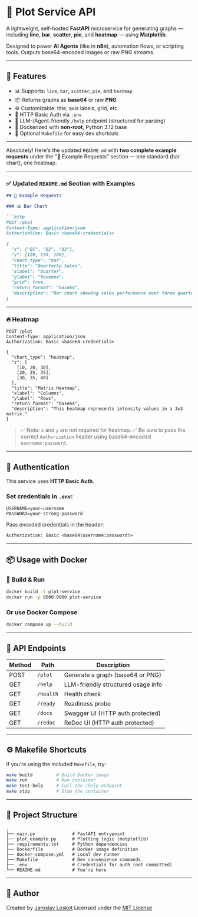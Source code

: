 # 🧮 Plot Service API

A lightweight, self-hosted **FastAPI** microservice for generating graphs — including **line**, **bar**, **scatter**, **pie**, and **heatmap** — using **Matplotlib**.

Designed to power **AI Agents** (like in **n8n**), automation flows, or scripting tools. Outputs base64-encoded images or raw PNG streams.

---

## 🚀 Features

- 📊 Supports: `line`, `bar`, `scatter`, `pie`, and `heatmap`
- 📦 Returns graphs as **base64** or raw **PNG**
- ⚙️ Customizable: title, axis labels, grid, etc.
- 🔐 HTTP Basic Auth via `.env`
- 🤖 LLM-/Agent-friendly `/help` endpoint (structured for parsing)
- 🐳 Dockerized with **non-root**, Python 3.12 base
- 🧰 Optional `Makefile` for easy dev shortcuts

---

Absolutely! Here's the updated `README.md` with **two complete example requests** under the "🧪 Example Requests" section — one standard (bar chart), one heatmap.

---

### ✅ Updated `README.md` Section with Examples

````markdown
## 🧪 Example Requests

### 📊 Bar Chart

```http
POST /plot
Content-Type: application/json
Authorization: Basic <base64-credentials>

{
  "x": ["Q1", "Q2", "Q3"],
  "y": [120, 150, 180],
  "chart_type": "bar",
  "title": "Quarterly Sales",
  "xlabel": "Quarter",
  "ylabel": "Revenue",
  "grid": true,
  "return_format": "base64",
  "description": "Bar chart showing sales performance over three quarters."
}
````

---

### 🔥 Heatmap

```http
POST /plot
Content-Type: application/json
Authorization: Basic <base64-credentials>

{
  "chart_type": "heatmap",
  "z": [
    [10, 20, 30],
    [20, 25, 35],
    [30, 35, 40]
  ],
  "title": "Matrix Heatmap",
  "xlabel": "Columns",
  "ylabel": "Rows",
  "return_format": "base64",
  "description": "This heatmap represents intensity values in a 3x3 matrix."
}
```

> ✅ Note: `x` and `y` are not required for heatmap.
> ✅ Be sure to pass the correct `Authorization` header using base64-encoded `username:password`.


---

## 🔐 Authentication

This service uses **HTTP Basic Auth**.

### Set credentials in `.env`:

```env
USERNAME=your-username
PASSWORD=your-strong-password
```

Pass encoded credentials in the header:

```
Authorization: Basic <base64(username:password)>
```

---

## 📦 Usage with Docker

### 🔨 Build & Run

```bash
docker build -t plot-service .
docker run -p 8000:8000 plot-service
```

### Or use Docker Compose

```bash
docker compose up --build
```

---

## 🔧 API Endpoints

| Method | Path      | Description                        |
| ------ | --------- | ---------------------------------- |
| POST   | `/plot`   | Generate a graph (base64 or PNG)   |
| GET    | `/help`   | LLM-friendly structured usage info |
| GET    | `/health` | Health check                       |
| GET    | `/ready`  | Readiness probe                    |
| GET    | `/docs`   | Swagger UI (HTTP auth protected)   |
| GET    | `/redoc`  | ReDoc UI (HTTP auth protected)     |

---

## ⚙️ Makefile Shortcuts

If you're using the included `Makefile`, try:

```bash
make build         # Build Docker image
make run           # Run container
make test-help     # Curl the /help endpoint
make stop          # Stop the container
```

---

## 📁 Project Structure

```
.
├── main.py              # FastAPI entrypoint
├── plot_example.py      # Plotting logic (matplotlib)
├── requirements.txt     # Python dependencies
├── Dockerfile           # Docker image definition
├── docker-compose.yml   # Local dev runner
├── Makefile             # Dev convenience commands
├── .env                 # Credentials for auth (not committed)
└── README.md            # You're here
```

---

## 👤 Author

Created by [Jaroslav Loskot](https://github.com/Jaroslav-Loskot)
Licensed under the [MIT License](LICENSE)